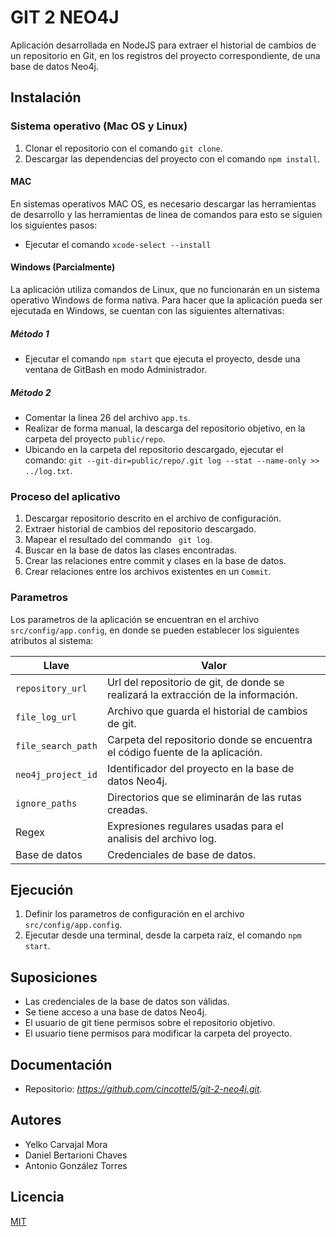 # GIT 2 NEO4J

Aplicación desarrollada en NodeJS para extraer el historial de cambios de un repositorio en Git, en los registros del proyecto correspondiente, de una base de datos Neo4j. 

## Instalación

### Sistema operativo (Mac OS y Linux)

1. Clonar el repositorio con el comando ```git clone```.
2. Descargar las dependencias del proyecto con el comando ```npm install```.


#### MAC

En sistemas operativos MAC OS, es necesario descargar las herramientas de desarrollo y las herramientas de linea de comandos para esto se siguien los siguientes pasos:

* Ejecutar el comando ```xcode-select --install```

#### Windows (Parcialmente)

La aplicación utiliza comandos de Linux, que no funcionarán en un sistema operativo Windows de forma nativa. 
Para hacer que la aplicación pueda ser ejecutada en Windows, se cuentan con las siguientes alternativas:

##### Método 1 
* Ejecutar el comando ```npm start``` que ejecuta el proyecto, desde una ventana de GitBash en modo Administrador.

##### Método 2
* Comentar la linea 26 del archivo ```app.ts```.
* Realizar de forma manual, la descarga del repositorio objetivo, en la carpeta del proyecto ```public/repo```.
* Ubicando en la carpeta del repositorio descargado, ejecutar el comando: ```git --git-dir=public/repo/.git log --stat --name-only >> ../log.txt```.

### Proceso del aplicativo

1. Descargar repositorio descrito en el archivo de configuración.
2. Extraer historial de cambios del repositorio descargado.
3. Mapear el resultado del commando ``` git log```.
4. Buscar en la base de datos las clases encontradas.
5. Crear las relaciones entre commit y clases en la base de datos.
6. Crear relaciones entre los archivos existentes en un ```Commit```.

### Parametros

Los parametros de la aplicación se encuentran en el archivo ```src/config/app.config```, en donde se pueden establecer los siguientes atributos al sistema:

| Llave                  | Valor                                                                              |
|------------------------|------------------------------------------------------------------------------------|
| ```repository_url```   | Url del repositorio de git, de donde se realizará la extracción de la información. |
| ```file_log_url```     | Archivo que guarda el historial de cambios de git.                                 |
| ```file_search_path``` | Carpeta del repositorio donde se encuentra el código fuente de la aplicación.      |
| ```neo4j_project_id``` | Identificador del proyecto en la base de datos Neo4j.                              |
| ```ignore_paths```     | Directorios que se eliminarán de las rutas creadas.                                |
| Regex                  | Expresiones regulares usadas para el analisis del archivo log.                     |
| Base de datos          | Credenciales de base de datos.                                                     |

## Ejecución

1. Definir los parametros de configuración en el archivo ```src/config/app.config```.
2. Ejecutar desde una terminal, desde la carpeta raíz, el comando ```npm start```.

## Suposiciones
* Las credenciales de la base de datos son válidas.
* Se tiene acceso a una base de datos Neo4j.
* El usuario de git tiene permisos sobre el repositorio objetivo.
* El usuario tiene permisos para modificar la carpeta del proyecto.

## Documentación

* Repositorio: _https://github.com/cincottel5/git-2-neo4j.git_.

## Autores
* Yelko Carvajal Mora
* Daniel Bertarioni Chaves
* Antonio González Torres

## Licencia
[MIT](https://choosealicense.com/licenses/mit/)